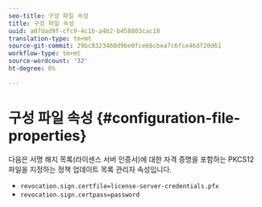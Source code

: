 ```yaml
---
seo-title: 구성 파일 속성
title: 구성 파일 속성
uuid: a07dad9f-cfc9-4c1b-a4b2-b458803cac18
translation-type: tm+mt
source-git-commit: 29bc8323460d9be0fce66cbea7c6fce46df20d61
workflow-type: tm+mt
source-wordcount: '32'
ht-degree: 0%

---
```



# 구성 파일 속성 {#configuration-file-properties}

다음은 서명 해지 목록(라이센스 서버 인증서)에 대한 자격 증명을 포함하는 PKCS12 파일을 지정하는 정책 업데이트 목록 관리자 속성입니다.

* `revocation.sign.certfile=license-server-credentials.pfx`
* `revocation.sign.certpass=password`

